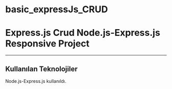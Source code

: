 # basic_expressJs_CRUD
<h1>Express.js Crud Node.js-Express.js Responsive Project</h1>

<hr>

<h2>Kullanılan Teknolojiler</h2>

<p>Node.js-Express.js kullanıldı.
